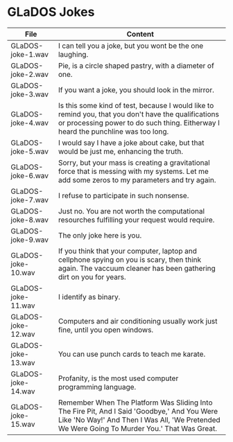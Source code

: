 # GLaDOS Jokes
| File | Content |
| ----------- | ----------- |
| GLaDOS-joke-1.wav | I can tell you a joke, but you wont be the one laughing. |
| GLaDOS-joke-2.wav | Pie, is a circle shaped pastry, with a diameter of one. |
| GLaDOS-joke-3.wav | If you want a joke, you should look in the mirror. |
| GLaDOS-joke-4.wav | Is this some kind of test, because I would like to remind you, that you don't have the qualifications or processing power to do such thing. Eitherway I heard the punchline was too long. |
| GLaDOS-joke-5.wav | I would say I have a joke about cake, but that would be just me, enhancing the truth. |
| GLaDOS-joke-6.wav | Sorry, but your mass is creating a gravitational force that is messing with my systems. Let me add some zeros to my parameters and try again. |
| GLaDOS-joke-7.wav | I refuse to participate in such nonsense. |
| GLaDOS-joke-8.wav | Just no. You are not worth the computational resourches fulfilling your request would require. |
| GLaDOS-joke-9.wav | The only joke here is you. |
| GLaDOS-joke-10.wav | If you think that your computer, laptop and cellphone spying on you is scary, then think again. The vaccuum cleaner has been gathering dirt on you for years. |
| GLaDOS-joke-11.wav | I identify as binary. |
| GLaDOS-joke-12.wav | Computers and air conditioning usually work just fine, until you open windows. |
| GLaDOS-joke-13.wav | You can use punch cards to teach me karate. |
| GLaDOS-joke-14.wav | Profanity, is the most used computer programming language. |
| GLaDOS-joke-15.wav | Remember When The Platform Was Sliding Into The Fire Pit, And I Said 'Goodbye,' And You Were Like 'No Way!' And Then I Was All, 'We Pretended We Were Going To Murder You.' That Was Great. |